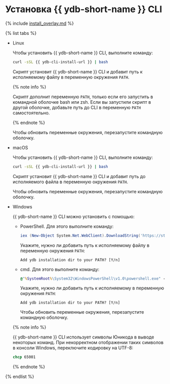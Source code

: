 # Установка {{ ydb-short-name }} CLI

<!-- markdownlint-disable blanks-around-fences -->

{% include [install_overlay.md](install_overlay.md) %}

{% list tabs %}

- Linux

  Чтобы установить {{ ydb-short-name }} CLI, выполните команду:

  ```bash
  curl -sSL {{ ydb-cli-install-url }} | bash
  ```

  Скрипт установит {{ ydb-short-name }} CLI и добавит путь к исполняемому файлу в переменную окружения `PATH`.

  {% note info %}

  Скрипт дополнит переменную `PATH`, только если его запустить в командной оболочке bash или zsh. Если вы запустили скрипт в другой оболочке, добавьте путь до CLI в переменную `PATH` самостоятельно.

  {% endnote %}

  Чтобы обновить переменные окружения, перезапустите командную оболочку.

- macOS

  Чтобы установить {{ ydb-short-name }} CLI, выполните команду:

  ```bash
  curl -sSL {{ ydb-cli-install-url }} | bash
  ```

  Скрипт установит {{ ydb-short-name }} CLI и добавит путь до исполняемого файла в переменную окружения `PATH`.

  Чтобы обновить переменные окружения, перезапустите командную оболочку.

- Windows

  {{ ydb-short-name }} CLI можно установить с помощью:

  * PowerShell. Для этого выполните команду:

    ```powershell
    iex (New-Object System.Net.WebClient).DownloadString('https://storage.yandexcloud.net/yandexcloud-ydb/install.ps1')
    ```

    Укажите, нужно ли добавить путь к исполняемому файлу в переменную окружения `PATH`:

    ```text
    Add ydb installation dir to your PATH? [Y/n]
    ```

  * cmd. Для этого выполните команду:

    ```cmd
    @"%SystemRoot%\System32\WindowsPowerShell\v1.0\powershell.exe" -Command "iex ((New-Object System.Net.WebClient).DownloadString('https://storage.yandexcloud.net/yandexcloud-ydb/install.ps1'))"
    ```

    Укажите, нужно ли добавить путь к исполняемому в переменную окружения `PATH`:

    ```text
    Add ydb installation dir to your PATH? [Y/n]
    ```

    Чтобы обновить переменные окружения, перезапустите командную оболочку.

  {% note info %}

  {{ ydb-short-name }} CLI использует символы Юникода в выводе некоторых команд. При некорректном отображении таких символов в консоли Windows, переключите кодировку на UTF-8:

  ```cmd
  chcp 65001
  ```

  {% endnote %}

{% endlist %}
